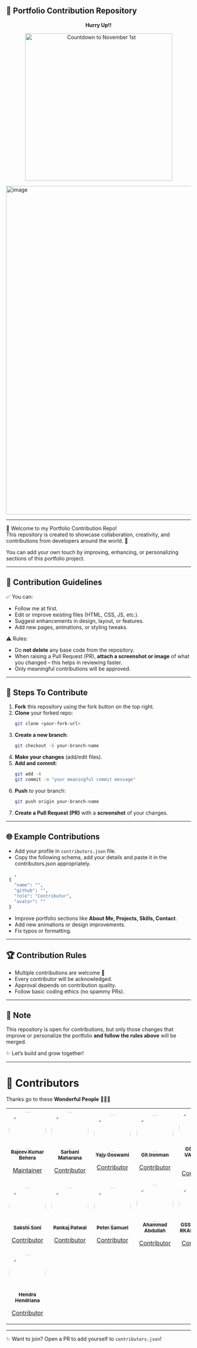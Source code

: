 ## 🌟 Portfolio Contribution Repository  

<p align="center"> <b>Hurry Up!!</b></p>
<p align="center">
  <img src="https://i.countdownmail.com/3nghwl.gif" style="width:401px;" alt="Countdown to November 1st" />
</p>
<img width="1878" height="894" alt="image" src="https://github.com/user-attachments/assets/f6359636-b606-4820-ba36-626e1a3cd590" />
<br>
<hr>

👋 Welcome to my Portfolio Contribution Repo!  
This repository is created to showcase collaboration, creativity, and contributions from developers around the world. 🚀  

You can add your own touch by improving, enhancing, or personalizing sections of this portfolio project.  

---

## 📌 Contribution Guidelines  

✅ You can:  
- Follow me at first.  
- Edit or improve existing files (HTML, CSS, JS, etc.).  
- Suggest enhancements in design, layout, or features.  
- Add new pages, animations, or styling tweaks.  

⚠️ Rules:  
- Do **not delete** any base code from the repository.  
- When raising a Pull Request (PR), **attach a screenshot or image** of what you changed – this helps in reviewing faster.  
- Only meaningful contributions will be approved.  

---

## 🔧 Steps To Contribute  

1. **Fork** this repository using the fork button on the top right.  
2. **Clone** your forked repo:  
   ```bash
   git clone <your-fork-url>
   ```
3. **Create a new branch**:  
   ```bash
   git checkout -b your-branch-name
   ```
4. **Make your changes** (add/edit files).  
5. **Add and commit**:  
   ```bash
   git add -A
   git commit -m "your meaningful commit message"
   ```
6. **Push** to your branch:  
   ```bash
   git push origin your-branch-name
   ```
7. **Create a Pull Request (PR)** with a **screenshot** of your changes.  

---

## 🌐 Example Contributions  

- Add your profile in `contributors.json` file.
- Copy the following schema, add your details and paste it in the contributors.json appropriately.
 ```bash
    ,
  {
    "name": "",
    "github": "",
    "role": "Contributor",
    "avatar": ""
  }
   ```

- Improve portfolio sections like **About Me, Projects, Skills, Contact**.  
- Add new animations or design improvements.  
- Fix typos or formatting.  

---

## 🏆 Contribution Rules  

- Multiple contributions are welcome 🎉  
- Every contributor will be acknowledged.  
- Approval depends on contribution quality.  
- Follow basic coding ethics (no spammy PRs).  

---

## 📢 Note  

This repository is open for contributions, but only those changes that improve or personalize the portfolio **and follow the rules above** will be merged.  

✨ Let’s build and grow together!  

---

# 🚀 Contributors

Thanks go to these **Wonderful People** 👨🏻‍💻  

<!-- CONTRIBUTORS START -->

<table>
<tr>
<td align="center">
  <a href="https://github.com/yesiamrajeev">
    <img src="https://avatars.githubusercontent.com/u/125568812?s=400&u=e3c86ca01302bbb26860a239218f676f6cc1604e&v=4" width="100" style="border-radius:50%"/><br/>
    <sub><b>Rajeev Kumar Behera</b></sub><br/>
    <p>Maintainer</p>
  </a>
</td>

<td align="center">
  <a href="https://github.com/Maharanasarbani">
    <img src="https://avatars.githubusercontent.com/u/132124215?v=4" width="100" style="border-radius:50%"/><br/>
    <sub><b>Sarbani Maharana</b></sub><br/>
    <p>Contributor</p>
  </a>
</td>

<td align="center">
  <a href="https://github.com/Yajy">
    <img src="https://avatars.githubusercontent.com/u/101127424?s=400&u=223d18fdddbced0735ef383c130c2e5362aedc92&v=4" width="100" style="border-radius:50%"/><br/>
    <sub><b>Yajy Goswami</b></sub><br/>
    <p>Contributor</p>
  </a>
</td>

<td align="center">
  <a href="https://github.com/iamironman-png">
    <img src="https://avatars.githubusercontent.com/u/209762838?s=400&u=14d6905ab765805f5242d743db8b98551eab5467&v=4" width="100" style="border-radius:50%"/><br/>
    <sub><b>Git Ironman</b></sub><br/>
    <p>Contributor</p>
  </a>
</td>

<td align="center">
  <a href="https://github.com/VanshikaNegii">
    <img src="https://avatars.githubusercontent.com/u/105164226?v=4" width="100" style="border-radius:50%"/><br/>
    <sub><b>GSSoC'25 VANSHIKA NEGI </b></sub><br/>
    <p>Contributor</p>
  </a>
</td>

<td align="center">
  <a href="https://github.com/KrishnaSaxena108">
    <img src="https://github.com/KrishnaSaxena108.png" width="100" style="border-radius:50%"/><br/>
    <sub><b>Krishna Saxena</b></sub><br/>
    <p>Contributor</p>
  </a>
</td>
</tr>
<tr>
<td align="center">
  <a href="sakshi-sonii">
    <img src="https://in.pinterest.com/pin/140806234311366/" width="100" style="border-radius:50%"/><br/>
    <sub><b>Sakshi Soni</b></sub><br/>
    <p>Contributor</p>
  </a>
</td>

<td align="center">
  <a href="ChiefPatwal">
    <img src="https://avatars.githubusercontent.com/u/120747214?v=4" width="100" style="border-radius:50%"/><br/>
    <sub><b>Pankaj Patwal</b></sub><br/>
    <p>Contributor</p>
  </a>
</td>

<td align="center">
  <a href="https://github.com/PeterSamuel">
    <img src="https://avatars.githubusercontent.com/u/65086865?v=4" width="100" style="border-radius:50%"/><br/>
    <sub><b>Peter Samuel</b></sub><br/>
    <p>Contributor</p>
  </a>
</td>

<td align="center">
  <a href="https://github.com/ahammadabdullah">
    <img src="https://avatars.githubusercontent.com/u/77303694?v=4" width="100" style="border-radius:50%"/><br/>
    <sub><b>Ahammad Abdullah</b></sub><br/>
    <p>Contributor</p>
  </a>
</td>

<td align="center">
  <a href="https://github.com/RKartikeyan">
    <img src="https://avatars.githubusercontent.com/u/105120016?v=4" width="100" style="border-radius:50%"/><br/>
    <sub><b>GSSoC 2025-RKARTIKEYAN</b></sub><br/>
    <p>Contributor</p>
  </a>
</td>

<td align="center">
  <a href="https://github.com/sphinxcastor">
    <img src="https://avatars.githubusercontent.com/u/145537605?v=4" width="100" style="border-radius:50%"/><br/>
    <sub><b>Abhiram</b></sub><br/>
    <p>Contributor</p>
  </a>
</td>
</tr>
<tr>
<td align="center">
  <a href="https://github.com/hendrahend">
    <img src="https://avatars.githubusercontent.com/u/75461724?v=4" width="100" style="border-radius:50%"/><br/>
    <sub><b>Hendra Hendriana</b></sub><br/>
    <p>Contributor</p>
  </a>
</td>
</tr>
</table>

<!-- CONTRIBUTORS END -->

---

✨ Want to join? Open a PR to add yourself to `contributors.json`!

